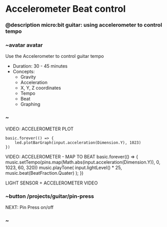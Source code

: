 # Accelerometer Beat control

### @description micro:bit guitar: using accelerometer to control tempo

### ~avatar avatar
Use the Accelerometer to control guitar tempo
* Duration: 30 - 45 minutes
* Concepts:
     * Gravity
     * Acceleration
     * X, Y, Z coordinates
     * Tempo
     * Beat
     * Graphing
### ~
VIDEO: ACCELEROMETER PLOT

```blocks
basic.forever(() => {
    led.plotBarGraph(input.acceleration(Dimension.Y), 1023)
})
```
VIDEO: ACCELEROMETER - MAP TO BEAT
basic.forever(() => {
        music.setTempo(pins.map(Math.abs(input.acceleration(Dimension.Y)),
            0, 1023,
            60, 320))
        music.playTone(
            input.lightLevel() * 25,
            music.beat(BeatFraction.Quater)
        );
})

LIGHT SENSOR + ACCELEROMETER VIDEO

### ~button /projects/guitar/pin-press
NEXT: Pin Press on/off
### ~